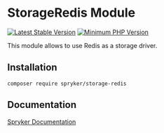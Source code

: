 # StorageRedis Module
[![Latest Stable Version](https://poser.pugx.org/spryker/storage-redis/v/stable.svg)](https://packagist.org/packages/spryker/storage-redis)
[![Minimum PHP Version](https://img.shields.io/badge/php-%3E%3D%207.4-8892BF.svg)](https://php.net/)

This module allows to use Redis as a storage driver.

## Installation

```
composer require spryker/storage-redis
```

## Documentation

[Spryker Documentation](https://documentation.spryker.com/module_guide/overview.htm)
